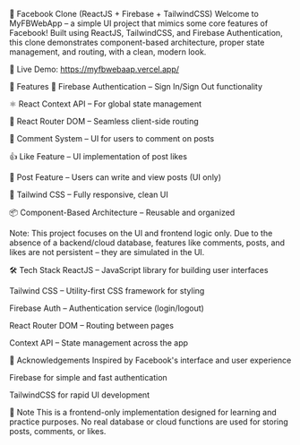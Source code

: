 📘 Facebook Clone (ReactJS + Firebase + TailwindCSS)
Welcome to MyFBWebApp – a simple UI project that mimics some core features of Facebook! Built using ReactJS, TailwindCSS, and Firebase Authentication, this clone demonstrates component-based architecture, proper state management, and routing, with a clean, modern look.

🔗 Live Demo: https://myfbwebaap.vercel.app/

🚀 Features
🔐 Firebase Authentication – Sign In/Sign Out functionality

⚛️ React Context API – For global state management

🔄 React Router DOM – Seamless client-side routing

💬 Comment System – UI for users to comment on posts

👍 Like Feature – UI implementation of post likes

📝 Post Feature – Users can write and view posts (UI only)

🎨 Tailwind CSS – Fully responsive, clean UI

📦 Component-Based Architecture – Reusable and organized

Note: This project focuses on the UI and frontend logic only. Due to the absence of a backend/cloud database, features like comments, posts, and likes are not persistent – they are simulated in the UI.

🛠️ Tech Stack
ReactJS – JavaScript library for building user interfaces

Tailwind CSS – Utility-first CSS framework for styling

Firebase Auth – Authentication service (login/logout)

React Router DOM – Routing between pages

Context API – State management across the app

🙌 Acknowledgements
Inspired by Facebook's interface and user experience

Firebase for simple and fast authentication

TailwindCSS for rapid UI development

📌 Note
This is a frontend-only implementation designed for learning and practice purposes. No real database or cloud functions are used for storing posts, comments, or likes.

